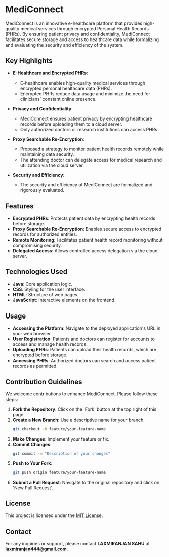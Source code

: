 # MediConnect

MediConnect is an innovative e-healthcare platform that provides high-quality medical services through encrypted Personal Health Records (PHRs). By ensuring patient privacy and confidentiality, MediConnect facilitates secure storage and access to healthcare data while formalizing and evaluating the security and efficiency of the system.

## Key Highlights

- **E-Healthcare and Encrypted PHRs**: 
  - E-healthcare enables high-quality medical services through encrypted personal healthcare data (PHRs).
  - Encrypted PHRs reduce data usage and minimize the need for clinicians' constant online presence.

- **Privacy and Confidentiality**:
  - MediConnect ensures patient privacy by encrypting healthcare records before uploading them to a cloud server.
  - Only authorized doctors or research institutions can access PHRs.

- **Proxy Searchable Re-Encryption**:
  - Proposed a strategy to monitor patient health records remotely while maintaining data security.
  - The attending doctor can delegate access for medical research and utilization via the cloud server.

- **Security and Efficiency**:
  - The security and efficiency of MediConnect are formalized and rigorously evaluated.

## Features

- **Encrypted PHRs**: Protects patient data by encrypting health records before storage.
- **Proxy Searchable Re-Encryption**: Enables secure access to encrypted records for authorized entities.
- **Remote Monitoring**: Facilitates patient health record monitoring without compromising security.
- **Delegated Access**: Allows controlled access delegation via the cloud server.

## Technologies Used

- **Java**: Core application logic.
- **CSS**: Styling for the user interface.
- **HTML**: Structure of web pages.
- **JavaScript**: Interactive elements on the frontend.

## Usage

- **Accessing the Platform**: Navigate to the deployed application's URL in your web browser.
- **User Registration**: Patients and doctors can register for accounts to access and manage health records.
- **Uploading PHRs**: Patients can upload their health records, which are encrypted before storage.
- **Accessing PHRs**: Authorized doctors can search and access patient records as permitted.

## Contribution Guidelines

We welcome contributions to enhance MediConnect. Please follow these steps:

1. **Fork the Repository**: Click on the 'Fork' button at the top right of this page.
2. **Create a New Branch**: Use a descriptive name for your branch.
   ```bash
   git checkout -b feature/your-feature-name
3. **Make Changes**: Implement your feature or fix.
4. **Commit Changes**:
   ```bash
   git commit -m "Description of your changes"
   ```
5. **Push to Your Fork**:
   ```bash
   git push origin feature/your-feature-name
   ```
6. **Submit a Pull Request**: Navigate to the original repository and click on 'New Pull Request'.

## License

This project is licensed under the [MIT License](LICENSE).

## Contact

For any inquiries or support, please contact **LAXMIRANJAN SAHU** at **laxmiranjan444@gmail.com**.
```
